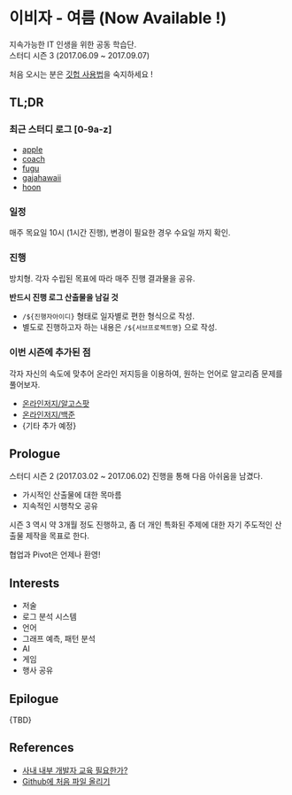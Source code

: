 # 이비자 - 여름 (Now Available !)

지속가능한 IT 인생을 위한 공동 학습단.  
스터디 시즌 3 (2017.06.09 ~ 2017.09.07)

처음 오시는 분은 [깃헙 사용법](#references)을 숙지하세요 ! 

##  TL;DR

### 최근 스터디 로그 [0-9a-z]

* [apple](apple/Studylog/2017-06-15.md)
* [coach](coach/Studylog/2017-06-22-coach.md)
* [fugu](fugu/StudyLog/2017.06.22.fugu.md)
* [gajahawaii](gajahawaii/StudyLog/2017.06.09)
* [hoon](hoon/StudyLog/2017.06.22.md)

### 일정

매주 목요일 10시 (1시간 진행), 변경이 필요한 경우 수요일 까지 확인.

### 진행

방치형. 각자 수립된 목표에 따라 매주 진행 결과물을 공유.

__반드시 진행 로그 산출물을 남길 것__

* `/${진행자아이디}` 형태로 일자별로 편한 형식으로 작성.
* 별도로 진행하고자 하는 내용은 `/${서브프로젝트명}` 으로 작성.


### 이번 시즌에 추가된 점

각자 자신의 속도에 맞추어 온라인 저지등을 이용하여, 원하는 언어로 알고리즘 문제를 풀어보자.
* [온라인저지/알고스팟](https://algospot.com/judge/problem/list/)
* [온라인저지/백준](https://www.acmicpc.net/)
* {기타 추가 예정}

## Prologue

스터디 시즌 2 (2017.03.02 ~ 2017.06.02)  진행을 통해 다음 아쉬움을 남겼다.

* 가시적인 산출물에 대한 목마름
* 지속적인 시행착오 공유

시즌 3 역시 약 3개월 정도 진행하고, 좀 더 개인 특화된 주제에 대한 자기 주도적인 산출물 제작을 목표로 한다.

협업과 Pivot은 언제나 환영!

## Interests

* 저술
* 로그 분석 시스템
* 언어
* 그래프 예측, 패턴 분석
* AI
* 게임
* 행사 공유

## Epilogue

{TBD}

## References

* [사내 내부 개발자 교육 필요한가?](http://blog.hkwon.me/developer-education/)
* [Github에 처음 파일 올리기](http://emflant.tistory.com/123)
